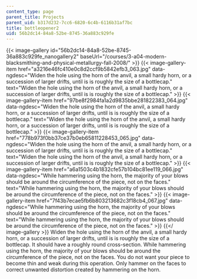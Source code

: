 ```yaml
---
content_type: page
parent_title: Projects
parent_uid: b317d232-7cc6-6820-6c4b-6116b31af7bc
title: bottleopener2
uid: 56b2dc14-84a8-52be-8745-36a883c929fe
---
```


{{< image-gallery id="56b2dc14-84a8-52be-8745-36a883c929fe_nanogallery2" baseUrl="/courses/3-a04-modern-blacksmithing-and-physical-metallurgy-fall-2008/" >}}
{{< image-gallery-item href="a3216e46fc410e0c8d2ccf9b5842efb3_063.jpg" data-ngdesc="Widen the hole using the horn of the anvil, a small hardy horn, or a succession of larger drifts, until is is roughly the size of a bottlecap." text="Widen the hole using the horn of the anvil, a small hardy horn, or a succession of larger drifts, until is is roughly the size of a bottlecap." >}}
{{< image-gallery-item href="97be8f2984fa1a2d9835bbe281822383_064.jpg" data-ngdesc="Widen the hole using the horn of the anvil, a small hardy horn, or a succession of larger drifts, until is is roughly the size of a bottlecap." text="Widen the hole using the horn of the anvil, a small hardy horn, or a succession of larger drifts, until is is roughly the size of a bottlecap." >}}
{{< image-gallery-item href="778b973f0bb37ce37b0eb65811228453_065.jpg" data-ngdesc="Widen the hole using the horn of the anvil, a small hardy horn, or a succession of larger drifts, until is is roughly the size of a bottlecap." text="Widen the hole using the horn of the anvil, a small hardy horn, or a succession of larger drifts, until is is roughly the size of a bottlecap." >}}
{{< image-gallery-item href="a6a1503c4b1832cfe57b104bc81ee119_066.jpg" data-ngdesc="While hammering using the horn, the majority of your blows should be around the circumference of the piece, not on the faces." text="While hammering using the horn, the majority of your blows should be around the circumference of the piece, not on the faces." >}}
{{< image-gallery-item href="7f43b7ecae5fb6b803213682c3f18cb4_067.jpg" data-ngdesc="While hammering using the horn, the majority of your blows should be around the circumference of the piece, not on the faces." text="While hammering using the horn, the majority of your blows should be around the circumference of the piece, not on the faces." >}}
{{</ image-gallery >}}
Widen the hole using the horn of the anvil, a small hardy horn, or a succession of larger drifts, until is is roughly the size of a bottlecap. It should have a roughly round cross-section. While hammering using the horn, the majority of your blows should be around the circumference of the piece, not on the faces. You do not want your piece to become thin and weak during this operation. Only hammer on the faces to correct unwanted distortion created by hammering on the horn.